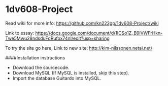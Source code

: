 # 1dv608-Project

Read wiki for more info: https://github.com/kn222gp/1dv608-Project/wiki

Link to essay: https://docs.google.com/document/d/1ICSo1Z_B9lVWFrHkn-Twe5Mwu28ndsduFdRufox74nI/edit?usp=sharing

To try the site go here, Link to new site: http://kim-nilssonen.netai.net/


####Installation instructions
* Download the sourcecode.
* Download MySQL (If MySQL is installed, skip this step).
* Import the database Guitardo into MySQL.

